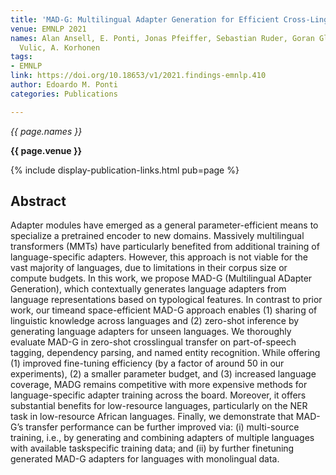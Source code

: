 ```yaml
---
title: 'MAD-G: Multilingual Adapter Generation for Efficient Cross-Lingual Transfer'
venue: EMNLP 2021
names: Alan Ansell, E. Ponti, Jonas Pfeiffer, Sebastian Ruder, Goran Glavas, Ivan
  Vulic, A. Korhonen
tags:
- EMNLP
link: https://doi.org/10.18653/v1/2021.findings-emnlp.410
author: Edoardo M. Ponti
categories: Publications

---
```


*{{ page.names }}*

**{{ page.venue }}**

{% include display-publication-links.html pub=page %}

## Abstract

Adapter modules have emerged as a general parameter-efficient means to specialize a pretrained encoder to new domains. Massively multilingual transformers (MMTs) have particularly benefited from additional training of language-specific adapters. However, this approach is not viable for the vast majority of languages, due to limitations in their corpus size or compute budgets. In this work, we propose MAD-G (Multilingual ADapter Generation), which contextually generates language adapters from language representations based on typological features. In contrast to prior work, our timeand space-efficient MAD-G approach enables (1) sharing of linguistic knowledge across languages and (2) zero-shot inference by generating language adapters for unseen languages. We thoroughly evaluate MAD-G in zero-shot crosslingual transfer on part-of-speech tagging, dependency parsing, and named entity recognition. While offering (1) improved fine-tuning efficiency (by a factor of around 50 in our experiments), (2) a smaller parameter budget, and (3) increased language coverage, MADG remains competitive with more expensive methods for language-specific adapter training across the board. Moreover, it offers substantial benefits for low-resource languages, particularly on the NER task in low-resource African languages. Finally, we demonstrate that MAD-G’s transfer performance can be further improved via: (i) multi-source training, i.e., by generating and combining adapters of multiple languages with available taskspecific training data; and (ii) by further finetuning generated MAD-G adapters for languages with monolingual data.